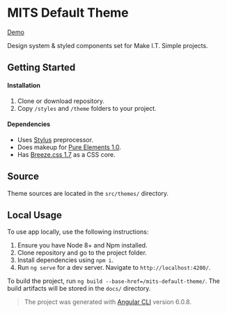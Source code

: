 # MITS Default Theme

[Demo](https://makeitsimpleuk.github.io/mits-default-theme/)

Design system & styled components set for Make I.T. Simple projects.


## Getting Started

#### Installation

1. Clone or download repository.
2. Copy `/styles` and `/theme` folders to your project.

#### Dependencies

- Uses [Stylus](http://stylus-lang.com) preprocessor.
- Does makeup for [Pure Elements 1.0](https://makeitsimpleuk.github.io/pure-elements/#/).
- Has [Breeze.css 1.7](https://github.com/antonskyba/Breeze.css) as a CSS core.


## Source

Theme sources are located in the `src/themes/` directory.


## Local Usage

To use app locally, use the following instructions:

1. Ensure you have Node 8+ and Npm installed.
2. Clone repository and go to the project folder.
3. Install dependencies using `npm i`.
4. Run `ng serve` for a dev server. Navigate to `http://localhost:4200/`.

To build the project, run `ng build --base-href=/mits-default-theme/`. The build artifacts will be stored in the `docs/` directory.

> The project was generated with [Angular CLI](https://github.com/angular/angular-cli) version 6.0.8.